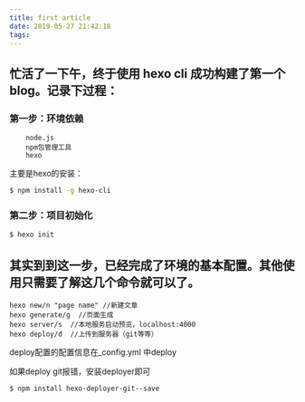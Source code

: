 ```yaml
---
title: first article
date: 2019-05-27 21:42:18
tags:
---
```



## 忙活了一下午，终于使用 hexo cli 成功构建了第一个blog。记录下过程：

### 第一步：环境依赖
		node.js
		npm包管理工具
		hexo

主要是hexo的安装：

``` bash
$ npm install -g hexo-cli
```


### 第二步：项目初始化
``` bash
$ hexo init
```

## 其实到到这一步，已经完成了环境的基本配置。其他使用只需要了解这几个命令就可以了。

	hexo new/n "page name" //新建文章
	hexo generate/g  //页面生成
 	hexo server/s  //本地服务启动预览，localhost:4000
 	hexo deploy/d  //上传到服务器（git等等）

deploy配置的配置信息在_config.yml 中deploy

如果deploy git报错，安装deployer即可
 ```
 $ npm install hexo-deployer-git--save
 ```